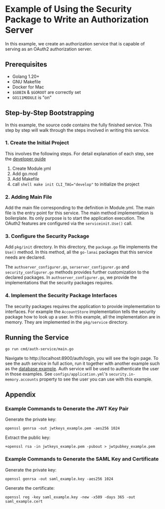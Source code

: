 # Example of Using the Security Package to Write an Authorization Server

In this example, we create an authorization service that is capable of serving as an OAuth2 authorization server.

## Prerequisites

- Golang 1.20+
- GNU Makefile
- Docker for Mac
- `$GOBIN` & `$GOROOT` are correctly set
- `GO111MODULE` is "on"

## Step-by-Step Bootstrapping

In this example, the source code contains the fully finished service. This step by step will walk through the steps
involved in writing this service.

### 1. Create the Initial Project
This involves the following steps. For detail explanation of each step, see the [developer guide](../docs/Develop.md)

1. Create Module.yml
2. Add go.mod 
3. Add Makefile 
4. call ```shell make init CLI_TAG="develop"``` to initialize the project 

### 2. Adding Main File
Add the main file corresponding to the definition in Module.yml. The main file is the entry point for this service.
The main method implementation is boilerplate. Its only purpose is to start the application execution. The OAuth2 features
are configured via the ```serviceinit.Use()``` call.

### 3. Configure the Security Package
Add ```pkg/init``` directory. In this directory, the ```package.go``` file implements the ```Use()``` method. In this method,
all the `go-lanai` packages that this service needs are declared.

The `authserver_configurer.go`, `serserver_configurer.go` and `security_configurer.go` methods provides further customization to the
declared packages. In `authserver_configurer.go`, we provide the implementations that the security packages requires.

### 4. Implement the Security Package Interfaces
The security packages requires the application to provide implementation to interfaces. For example the ```AccountStore```
implementation tells the security package how to look up a user. In this example, all the implementation are in memory.
They are implemented in the `pkg/service` directory.

## Running the Service

```shell
go run cmd/auth-service/main.go
```

Navigate to http://localhost:8900/auth/login, you will see the login page. To see the auth service in full action, run it
together with another example such as the [database example](../database). Auth service will be used to authenticate the user
in those examples. See `configs/application.yml`'s ```security.in-memory.accounts``` property to see the user you can use with this example.

## Appendix

### Example Commands to Generate the JWT Key Pair

Generate the private key:

```shell
openssl genrsa -out jwtkeys_example.pem -aes256 1024
```

Extract the public key:

```shell
+openssl rsa -in jwtkeys_example.pem -pubout > jwtpubkey_example.pem
```

### Example Commands to Generate the SAML Key and Certificate

Generate the private key:

```shell
openssl genrsa -out saml_example.key -aes256 1024
```

Generate the certificate:

```shell
openssl req -key saml_example.key -new -x509 -days 365 -out saml_example.cert
```